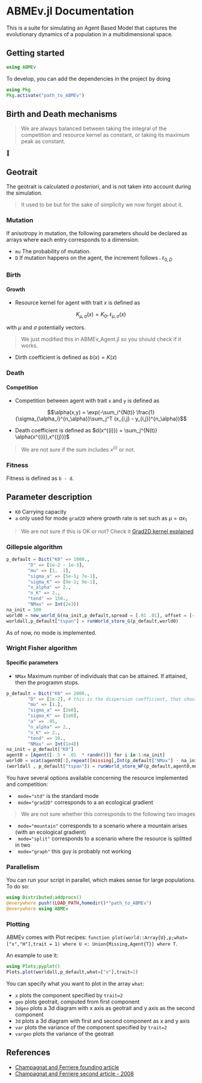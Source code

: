 # ABMEv.jl Documentation
This is a suite for simulating an Agent Based Model that captures the evolutionary dynamics of a population in a multidimensional space.

## Getting started
```julia
using ABMEv
```
To develop, you can add the dependencies in the project by doing
```julia
using Pkg
Pkg.activate("path_to_ABMEv")
```

## Birth and Death mechanisms
> We are always balanced between taking the integral of the competition and resource kernel as constant, or taking its maximum peak as constant.

:poop:
## Geotrait
The geotrait is calculated *a posteriori*, and is not taken into account during the simulation.
> It used to be but for the sake of simplicity we now forget about it.

### Mutation
If anisotropy in mutation, the following parameters should be declared as arrays where each entry corresponds to a dimension.
- ```mu``` The probability of mutation.
- ```D``` If mutation happens on the agent, the increment follows $\mathcal{N}_{ 0, D}$
### Birth
#### Growth
- Resource kernel for agent with trait $x$ is defined as 
```math
K_{\mu,\sigma}(x) = K_0 \mathcal{N}_{\mu,\sigma}(x)
```
with $\mu$ and $\sigma$ potentially vectors.
> We just modified this in ABMEv_Agent.jl so you should check if it works.
- Dirth coefficient is defined as $`b(x) = K(x)`$
### Death
#### Competition
- Competition between agent with trait ```x``` and ```y``` is defined as
```math 
\alpha(x,y) = \exp(-\sum_i^{N(t)} \frac{1}{\sigma_{\alpha_i}^{n_\alpha}}\sum_j^T (x_{i,j} - y_{i,j})^{n_\alpha})
```
- Death coefficient is defined as $`d(x^{(i)}) = \sum_j^{N(t)} \alpha(x^{(i)},x^{(j)})`$
> We are not sure if the sum includes $`x^{(i)}`$ or not.
### Fitness
Fitness is defined as ```b - d```.

## Parameter description
- ```K0``` Carrying capacity
- ```a``` only used for mode ```grad2D``` where growth rate is set such as $`\mu = a x_1`$
> We are not sure if this is OK or not? Check it 
[Grad2D kernel explained](https://gitlab.ethz.ch/bvictor/abmev/-/wikis/Grad2D)
### Gillepsie algorithm

```julia
p_default = Dict("K0" => 1000.,
        "D" => [1e-2 - 1e-3],
        "mu" => [1. .1],
        "sigma_a" => [5e-1; 7e-1],
        "sigma_K" => [9e-1; 9e-1],
        "n_alpha" => 2.,
        "n_K" => 2.,
        "tend" => 150.,
        "NMax" => Int(2e3))
na_init = 500
world0 = new_world_G(na_init,p_default,spread = [.01 .01], offset = [-.5 -.5])
worldall,p_default["tspan"] = runWorld_store_G(p_default,world0)
```
As of now, no mode is implemented.

### Wright Fisher algorithm
#### Specific parameters
- ```NMax``` Maximum number of individuals that can be attained. If attained, then the programm stops.
```julia
p_default = Dict("K0" => 2000.,
        "D" => [2e-2], # this is the dispersion coefficient, that should be taken as constant
        "mu" => [1.],
        "sigma_a" => [2e0],
        "sigma_K" => [1e0],
        "a" => .95,
        "n_alpha" => 2.,
        "n_K" => 2.,
        "tend" => 10.,
        "NMax" => Int(1e4))
na_init = p_default["K0"]
agent0 = [Agent([-.5 + .01  * randn()]) for i in 1:na_init]
world0 = vcat(agent0[:],repeat([missing],Int(p_default["NMax"] - na_init)))
(worldall , p_default["tspan"]) = runWorld_store_WF(p_default,agent0,mode="std")
```
You have several options available concerning the resource implemented and competition:
- ``` mode="std"``` is the standard mode
- ``` mode="grad2D"``` corresponds to a an ecological gradient
>We are not sure whether this corresponds to the following two images
- ``` mode="mountain"``` corresponds to a scenario where a mountain arises (with an ecological gradient)
- ``` mode="split"``` corresponds to a scenario where the resource is splitted in two
- ``` mode="graph"``` this guy is probably not working


### Parallelism
You can run your script in parallel, which makes sense for large populations. To do so:
```julia
using Distributed;addprocs()
@everywhere push!(LOAD_PATH,homedir()*"path_to_ABMEv")
@everywhere using ABMEv
```

### Plotting
ABMEv comes with Plot recipes:
`function plot(world::Array{U},p;what=["x","H"],trait = 1) where U <: Union{Missing,Agent{T}} where T`.

An example to use it: 
```julia
using Plots;pyplot()
Plots.plot(worldall,p_default,what=["x"],trait=2)
```
You can specify what you want to plot in the array ```what```:
- ```x``` plots the component specified by ```trait=2```
- ```geo``` plots geotrait, computed from first component
- ```3dgeo``` plots a 3d diagram with x axis as geotrait and y axis as the second component
- ```3d``` plots a 3d diagram with first and second component as x and y axis
- ```var``` plots the variance of the  component specified by ```trait=2```
- ```vargeo``` plots the variance of the geotrait
## References
- [Champagnat and Ferriere founding article](https://linkinghub.elsevier.com/retrieve/pii/S0040580905001632)
- [Champagnat and Ferriere second article - 2008](https://www.tandfonline.com/doi/full/10.1080/15326340802437710)
